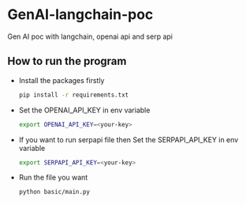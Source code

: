 # GenAI-langchain-poc

Gen AI poc with langchain, openai api and serp api

## How to run the program

- Install the packages firstly

  ```sh
  pip install -r requirements.txt
  ```

- Set the OPENAI_API_KEY in env variable

  ```sh
  export OPENAI_API_KEY=<your-key>
  ```

- If you want to run serpapi file then Set the SERPAPI_API_KEY in env variable

  ```sh
  export SERPAPI_API_KEY=<your-key>
  ```

- Run the file you want
  ```sh
  python basic/main.py
  ```
